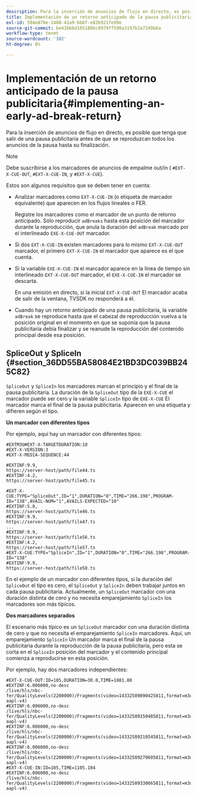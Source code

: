 ```yaml
---
description: Para la inserción de anuncios de flujo en directo, es posible que tenga que salir de una pausa publicitaria antes de que se reproduzcan todos los anuncios de la pausa hasta su finalización.
title: Implementación de un retorno anticipado de la pausa publicitaria
exl-id: 584e870e-1408-41a9-bb6f-e82b921fe99e
source-git-commit: be43bbbd1051886c8979ff590a3197b2a7249b6a
workflow-type: tm+mt
source-wordcount: '382'
ht-degree: 0%

---
```


# Implementación de un retorno anticipado de la pausa publicitaria{#implementing-an-early-ad-break-return}

Para la inserción de anuncios de flujo en directo, es posible que tenga que salir de una pausa publicitaria antes de que se reproduzcan todos los anuncios de la pausa hasta su finalización.

>[!NOTE]
>
>Debe suscribirse a los marcadores de anuncios de empalme out/in ( `#EXT-X-CUE-OUT`, `#EXT-X-CUE-IN`, y `#EXT-X-CUE`).

Estos son algunos requisitos que se deben tener en cuenta:

* Analizar marcadores como `EXT-X-CUE-IN` (o etiqueta de marcador equivalente) que aparecen en los flujos lineales o FER.

   Registre los marcadores como el marcador de un punto de retorno anticipado. Sólo reproducir `adBreaks` hasta esta posición del marcador durante la reproducción, que anula la duración del `adBreak` marcado por el interlineado `EXE-X-CUE-OUT` marcador.

* Si dos `EXT-X-CUE-IN` existen marcadores para lo mismo `EXT-X-CUE-OUT` marcador, el primero `EXT-X-CUE-IN` el marcador que aparece es el que cuenta.

* Si la variable `EXE-X-CUE-IN` el marcador aparece en la línea de tiempo sin interlineado `EXT-X-CUE-OUT` marcador, el `EXE-X-CUE-IN` el marcador se descarta.

   En una emisión en directo, si la inicial `EXT-X-CUE-OUT` El marcador acaba de salir de la ventana, TVSDK no responderá a él.

* Cuando hay un retorno anticipado de una pausa publicitaria, la variable `adBreak` se reproduce hasta que el cabezal de reproducción vuelva a la posición original en el momento en que se suponía que la pausa publicitaria debía finalizar y se reanude la reproducción del contenido principal desde esa posición.

## SpliceOut y SpliceIn {#section_36DD55BA58084E21BD3DC039BB245C82}

`SpliceOut` y `SpliceIn` los marcadores marcan el principio y el final de la pausa publicitaria. La duración de la `SpliceOut` tipo de la `EXE-X-CUE` el marcador puede ser cero y la variable `SpliceIn` tipo de `EXE-X-CUE` El marcador marca el final de la pausa publicitaria. Aparecen en una etiqueta y difieren según el tipo.

**Un marcador con diferentes tipos**

Por ejemplo, aquí hay un marcador con diferentes tipos:

```
#EXTM3U#EXT-X-TARGETDURATION:10
#EXT-X-VERSION:3
#EXT-X-MEDIA-SEQUENCE:44
  
#EXTINF:9.9,
https://server-host/path/file44.ts
#EXTINF:4.2,
https://server-host/path/file45.ts
  
#EXT-X-CUE:TYPE="SpliceOut",ID="1",DURATION="0",TIME="266.198",PROGRAM-ID="138",AVAIL-NUM="1",AVAILS-EXPECTED="10"
#EXTINF:5.8,
https://server-host/path/file46.ts
#EXTINF:9.9,
https://server-host/path/file47.ts
...
#EXTINF:9.9,
https://server-host/path/file56.ts
#EXTINF:4.2,
https://server-host/path/file57.ts
#EXT-X-CUE:TYPE="SpliceIn",ID="1",DURATION="0",TIME="266.198",PROGRAM-ID="138"
#EXTINF:9.9,
https://server-host/path/file58.ts
```

En el ejemplo de un marcador con diferentes tipos, si la duración del `SpliceOut` el tipo es cero, el `SpliceOut` y `SpliceIn` deben trabajar juntos en cada pausa publicitaria. Actualmente, un `SpliceOut` marcador con una duración distinta de cero y no necesita emparejamiento `SpliceIn` los marcadores son más típicos.

**Dos marcadores separados**

El escenario más típico es un `SpliceOut` marcador con una duración distinta de cero y que no necesita el emparejamiento `SpliceIn` marcadores. Aquí, un emparejamiento `SpliceIn` Un marcador marca el final de la pausa publicitaria durante la reproducción de la pausa publicitaria, pero esta se corta en el `SpliceIn` posición del marcador y el contenido principal comienza a reproducirse en esta posición.

Por ejemplo, hay dos marcadores independientes:

```
#EXT-X-CUE-OUT:ID=105,DURATION=30.0,TIME=1081.08
#EXTINF:6.006000,no-desc
/live/hls/nbc-fer/QualityLevels(2200000)/Fragments(video=14332589090425811,format=m3u8-aapl-v4)
#EXTINF:6.006000,no-desc
/live/hls/nbc-fer/QualityLevels(2200000)/Fragments(video=14332589150485811,format=m3u8-aapl-v4)
#EXTINF:6.006000,no-desc
/live/hls/nbc-fer/QualityLevels(2200000)/Fragments(video=14332589210545811,format=m3u8-aapl-v4)
#EXTINF:6.006000,no-desc
/live/hls/nbc-fer/QualityLevels(2200000)/Fragments(video=14332589270605811,format=m3u8-aapl-v4)
#EXT-X-CUE-IN:ID=105,TIME=1105.104
#EXTINF:6.006000,no-desc
/live/hls/nbc-fer/QualityLevels(2200000)/Fragments(video=14332589330665811,format=m3u8-aapl-v4)
```

